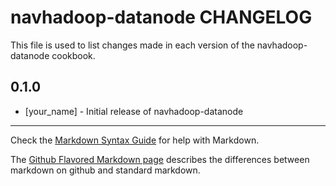navhadoop-datanode CHANGELOG
============================

This file is used to list changes made in each version of the navhadoop-datanode cookbook.

0.1.0
-----
- [your_name] - Initial release of navhadoop-datanode

- - -
Check the [Markdown Syntax Guide](http://daringfireball.net/projects/markdown/syntax) for help with Markdown.

The [Github Flavored Markdown page](http://github.github.com/github-flavored-markdown/) describes the differences between markdown on github and standard markdown.
